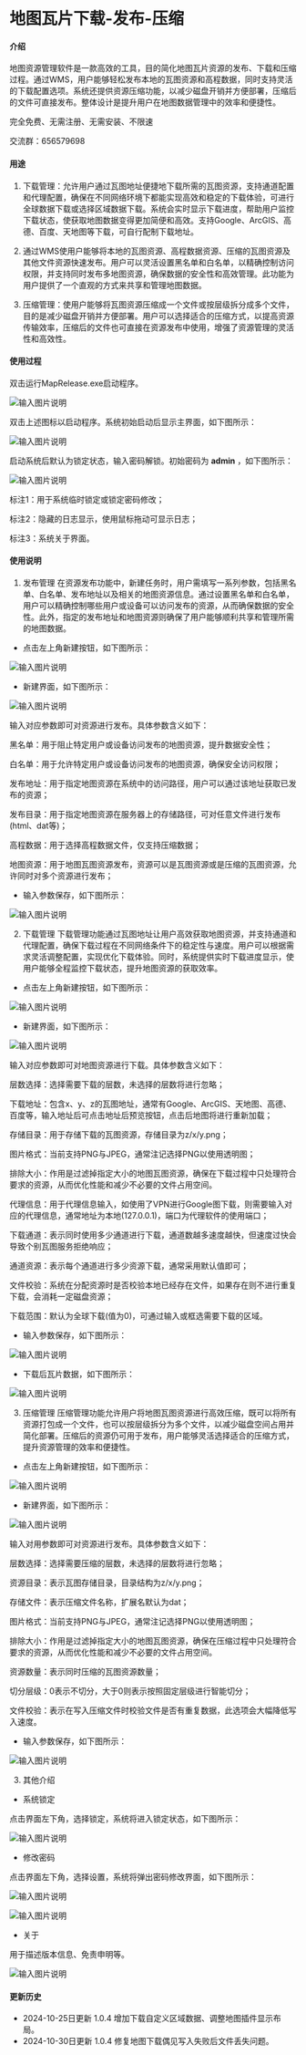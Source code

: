 # 地图瓦片下载-发布-压缩

#### 介绍
地图资源管理软件是一款高效的工具，目的简化地图瓦片资源的发布、下载和压缩过程。通过WMS，用户能够轻松发布本地的瓦图资源和高程数据，同时支持灵活的下载配置选项。系统还提供资源压缩功能，以减少磁盘开销并方便部署，压缩后的文件可直接发布。整体设计是提升用户在地图数据管理中的效率和便捷性。

完全免费、无需注册、无需安装、不限速

交流群：656579698

#### 用途

1.  下载管理：允许用户通过瓦图地址便捷地下载所需的瓦图资源，支持通道配置和代理配置，确保在不同网络环境下都能实现高效和稳定的下载体验，可进行全球数据下载或选择区域数据下载。系统会实时显示下载进度，帮助用户监控下载状态，使获取地图数据变得更加简便和高效。支持Google、ArcGIS、高德、百度、天地图等下载，可自行配制下载地址。

2.  通过WMS使用户能够将本地的瓦图资源、高程数据资源、压缩的瓦图资源及其他文件资源快速发布。用户可以灵活设置黑名单和白名单，以精确控制访问权限，并支持同时发布多地图资源，确保数据的安全性和高效管理。此功能为用户提供了一个直观的方式来共享和管理地图数据。

3.  压缩管理：使用户能够将瓦图资源压缩成一个文件或按层级拆分成多个文件，目的是减少磁盘开销并方便部署。用户可以选择适合的压缩方式，以提高资源传输效率，压缩后的文件也可直接在资源发布中使用，增强了资源管理的灵活性和高效性。

#### 使用过程

双击运行MapRelease.exe启动程序。

![输入图片说明](https://gitee.com/pssddddd/map-resources/raw/master/Other/1.png)

双击上述图标以启动程序。系统初始启动后显示主界面，如下图所示：

![输入图片说明](https://gitee.com/pssddddd/map-resources/raw/master/Other/2.png)

启动系统后默认为锁定状态，输入密码解锁。初始密码为 **admin** ，如下图所示： 

![输入图片说明](https://gitee.com/pssddddd/map-resources/raw/master/Other/3.png)

标注1：用于系统临时锁定或锁定密码修改；

标注2：隐藏的日志显示，使用鼠标拖动可显示日志；

标注3：系统关于界面。

#### 使用说明

1.  发布管理
在资源发布功能中，新建任务时，用户需填写一系列参数，包括黑名单、白名单、发布地址以及相关的地图资源信息。通过设置黑名单和白名单，用户可以精确控制哪些用户或设备可以访问发布的资源，从而确保数据的安全性。此外，指定的发布地址和地图资源则确保了用户能够顺利共享和管理所需的地图数据。
- 点击左上角新建按钮，如下图所示：

![输入图片说明](https://gitee.com/pssddddd/map-resources/raw/master/Other/4.png)

- 新建界面，如下图所示：

![输入图片说明](https://gitee.com/pssddddd/map-resources/raw/master/Other/5.png)

输入对应参数即可对资源进行发布。具体参数含义如下：

黑名单：用于阻止特定用户或设备访问发布的地图资源，提升数据安全性；

白名单：用于允许特定用户或设备访问发布的地图资源，确保安全访问权限；

发布地址：用于指定地图资源在系统中的访问路径，用户可以通过该地址获取已发布的资源；

发布目录：用于指定地图资源在服务器上的存储路径，可对任意文件进行发布(html、dat等)；

高程数据：用于选择高程数据文件，仅支持压缩数据；

地图资源：用于地图瓦图资源发布，资源可以是瓦图资源或是压缩的瓦图资源，允许同时对多个资源进行发布；

- 输入参数保存，如下图所示：

![输入图片说明](https://gitee.com/pssddddd/map-resources/raw/master/Other/6.png)

2.  下载管理
下载管理功能通过瓦图地址让用户高效获取地图资源，并支持通道和代理配置，确保下载过程在不同网络条件下的稳定性与速度。用户可以根据需求灵活调整配置，实现优化下载体验。同时，系统提供实时下载进度显示，使用户能够全程监控下载状态，提升地图资源的获取效率。

- 点击左上角新建按钮，如下图所示：

![输入图片说明](https://gitee.com/pssddddd/map-resources/raw/master/Other/7.png)

- 新建界面，如下图所示：

![输入图片说明](https://gitee.com/pssddddd/map-resources/raw/master/Other/8.png)

输入对应参数即可对地图资源进行下载。具体参数含义如下：

层数选择：选择需要下载的层数，未选择的层数将进行忽略；

下载地址：包含x、y、z的瓦图地址，通常有Google、ArcGIS、天地图、高德、百度等，输入地址后可点击地址后预览按钮，点击后地图将进行重新加载；

存储目录：用于存储下载的瓦图资源，存储目录为z/x/y.png；

图片格式：当前支持PNG与JPEG，通常注记选择PNG以使用透明图；

排除大小：作用是过滤掉指定大小的地图瓦图资源，确保在下载过程中只处理符合要求的资源，从而优化性能和减少不必要的文件占用空间。

代理信息：用于代理信息输入，如使用了VPN进行Google图下载，则需要输入对应的代理信息，通常地址为本地(127.0.0.1)，端口为代理软件的使用端口；

下载通道：表示同时使用多少通道进行下载，通道数越多速度越快，但速度过快会导致个别瓦图服务拒绝响应；

通道资源：表示每个通道进行多少资源下载，通常采用默认值即可；

文件校验：系统在分配资源时是否校验本地已经存在文件，如果存在则不进行重复下载，会消耗一定磁盘资源；

下载范围：默认为全球下载(值为0)，可通过输入或框选需要下载的区域。

-  输入参数保存，如下图所示：

![输入图片说明](https://gitee.com/pssddddd/map-resources/raw/master/Other/9.png)

-  下载后瓦片数据，如下图所示：

![输入图片说明](https://gitee.com/pssddddd/map-resources/raw/master/Other/10.png)

3.  压缩管理
压缩管理功能允许用户将地图瓦图资源进行高效压缩，既可以将所有资源打包成一个文件，也可以按层级拆分为多个文件，以减少磁盘空间占用并简化部署。压缩后的资源仍可用于发布，用户能够灵活选择适合的压缩方式，提升资源管理的效率和便捷性。

- 点击左上角新建按钮，如下图所示：

![输入图片说明](https://gitee.com/pssddddd/map-resources/raw/master/Other/11.png)

- 新建界面，如下图所示：

![输入图片说明](https://gitee.com/pssddddd/map-resources/raw/master/Other/12.png)

输入对用参数即可对资源进行发布。具体参数含义如下：

层数选择：选择需要压缩的层数，未选择的层数将进行忽略；

资源目录：表示瓦图存储目录，目录结构为z/x/y.png；

存储文件：表示压缩文件名称，扩展名默认为dat；

图片格式：当前支持PNG与JPEG，通常注记选择PNG以使用透明图；

排除大小：作用是过滤掉指定大小的地图瓦图资源，确保在压缩过程中只处理符合要求的资源，从而优化性能和减少不必要的文件占用空间。

资源数量：表示同时压缩的瓦图资源数量；

切分层级：0表示不切分，大于0则表示按照固定层级进行智能切分；

文件校验：表示在写入压缩文件时校验文件是否有重复数据，此选项会大幅降低写入速度。

- 输入参数保存，如下图所示：

![输入图片说明](https://gitee.com/pssddddd/map-resources/raw/master/Other/13.png)

3.  其他介绍
- 系统锁定

点击界面左下角，选择锁定，系统将进入锁定状态，如下图所示：

![输入图片说明](https://gitee.com/pssddddd/map-resources/raw/master/Other/14.png)

- 修改密码

点击界面左下角，选择设置，系统将弹出密码修改界面，如下图所示：

![输入图片说明](https://gitee.com/pssddddd/map-resources/raw/master/Other/15.png)

![输入图片说明](https://gitee.com/pssddddd/map-resources/raw/master/Other/16.png)

- 关于

用于描述版本信息、免责申明等。

![输入图片说明](https://gitee.com/pssddddd/map-resources/raw/master/Other/17.png)

#### 更新历史
- 2024-10-25日更新 1.0.4 增加下载自定义区域数据、调整地图插件显示布局。
- 2024-10-30日更新 1.0.4 修复地图下载偶见写入失败后文件丢失问题。
